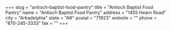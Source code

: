 +++
slug = "antioch-baptist-food-pantry"
title = "Antioch Baptist Food Pantry"
name = "Antioch Baptist Food Pantry"
address = "1455 Hearn Road"
city = "Arkadelphia"
state = "AR"
postal = "71923"
website = ""
phone = "870-245-3333"
fax = ""
+++
